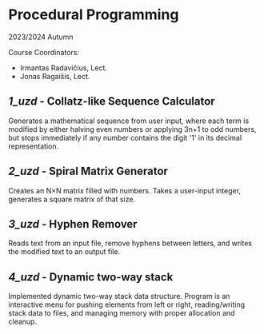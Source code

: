 # Procedural Programming
2023/2024 Autumn

Course Coordinators:
- Irmantas Radavičius, Lect.
- Jonas Ragaišis, Lect.

## *1_uzd* - Collatz-like Sequence Calculator

Generates a mathematical sequence from user input, where each term is modified by either halving even numbers or applying 3n+1 to odd numbers, but stops immediately if any number contains the digit '1' in its decimal representation.

## *2_uzd* - Spiral Matrix Generator

Creates an N×N matrix filled with numbers. Takes a user-input integer, generates a square matrix of that size.

## *3_uzd* - Hyphen Remover

Reads text from an input file,  remove hyphens between letters, and writes the modified text to an output file.

## *4_uzd* - Dynamic two-way stack

Implemented dynamic two-way stack data structure. Program is an interactive menu  for pushing elements from left or right, reading/writing stack data to files, and managing memory with proper allocation and cleanup.